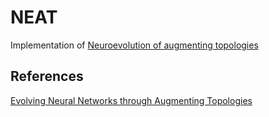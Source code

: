 # NEAT

Implementation of [Neuroevolution of augmenting topologies](https://en.wikipedia.org/wiki/Neuroevolution_of_augmenting_topologies)

## References
[Evolving Neural Networks through Augmenting Topologies](http://nn.cs.utexas.edu/downloads/papers/stanley.ec02.pdf)